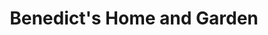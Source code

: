---
title: "Benedict's Home and Garden"
url: /monroe/benedicts-home-and-garden/
shop: Garten-Center
---